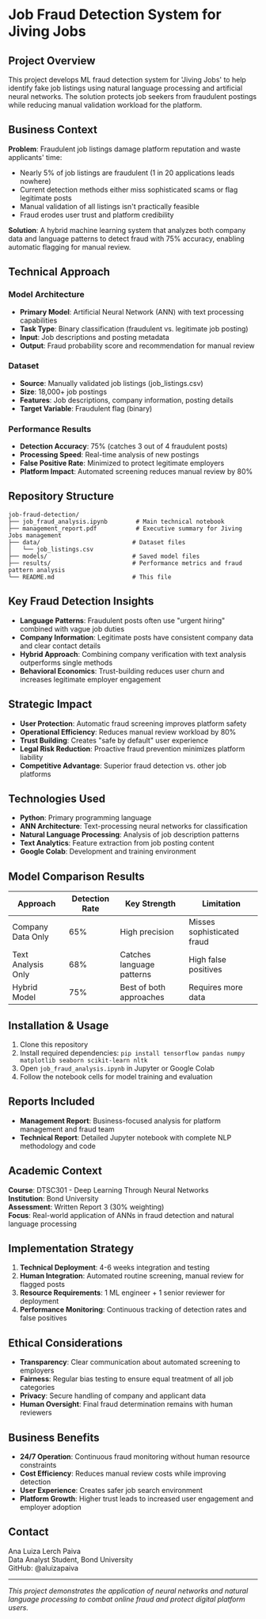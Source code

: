 # Job Fraud Detection System for Jiving Jobs

## Project Overview
This project develops ML fraud detection system for 'Jiving Jobs' to help identify fake job listings using natural language processing and artificial neural networks. The solution protects job seekers from fraudulent postings while reducing manual validation workload for the platform.

## Business Context
**Problem**: Fraudulent job listings damage platform reputation and waste applicants' time:
- Nearly 5% of job listings are fraudulent (1 in 20 applications leads nowhere)
- Current detection methods either miss sophisticated scams or flag legitimate posts
- Manual validation of all listings isn't practically feasible
- Fraud erodes user trust and platform credibility

**Solution**: A hybrid machine learning system that analyzes both company data and language patterns to detect fraud with 75% accuracy, enabling automatic flagging for manual review.

## Technical Approach

### Model Architecture
- **Primary Model**: Artificial Neural Network (ANN) with text processing capabilities
- **Task Type**: Binary classification (fraudulent vs. legitimate job posting)
- **Input**: Job descriptions and posting metadata
- **Output**: Fraud probability score and recommendation for manual review

### Dataset
- **Source**: Manually validated job listings (job_listings.csv)
- **Size**: 18,000+ job postings
- **Features**: Job descriptions, company information, posting details
- **Target Variable**: Fraudulent flag (binary)

### Performance Results
- **Detection Accuracy**: 75% (catches 3 out of 4 fraudulent posts)
- **Processing Speed**: Real-time analysis of new postings
- **False Positive Rate**: Minimized to protect legitimate employers
- **Platform Impact**: Automated screening reduces manual review by 80%

## Repository Structure
```
job-fraud-detection/
├── job_fraud_analysis.ipynb        # Main technical notebook
├── management_report.pdf           # Executive summary for Jiving Jobs management
├── data/                          # Dataset files
│   └── job_listings.csv
├── models/                        # Saved model files
├── results/                       # Performance metrics and fraud pattern analysis
└── README.md                      # This file
```

## Key Fraud Detection Insights
- **Language Patterns**: Fraudulent posts often use "urgent hiring" combined with vague job duties
- **Company Information**: Legitimate posts have consistent company data and clear contact details
- **Hybrid Approach**: Combining company verification with text analysis outperforms single methods
- **Behavioral Economics**: Trust-building reduces user churn and increases legitimate employer engagement

## Strategic Impact
- **User Protection**: Automatic fraud screening improves platform safety
- **Operational Efficiency**: Reduces manual review workload by 80%
- **Trust Building**: Creates "safe by default" user experience
- **Legal Risk Reduction**: Proactive fraud prevention minimizes platform liability
- **Competitive Advantage**: Superior fraud detection vs. other job platforms

## Technologies Used
- **Python**: Primary programming language
- **ANN Architecture**: Text-processing neural networks for classification
- **Natural Language Processing**: Analysis of job description patterns
- **Text Analytics**: Feature extraction from job posting content
- **Google Colab**: Development and training environment

## Model Comparison Results
| Approach | Detection Rate | Key Strength | Limitation |
|----------|---------------|--------------|------------|
| Company Data Only | 65% | High precision | Misses sophisticated fraud |
| Text Analysis Only | 68% | Catches language patterns | High false positives |
| Hybrid Model | 75% | Best of both approaches | Requires more data |

## Installation & Usage
1. Clone this repository
2. Install required dependencies: `pip install tensorflow pandas numpy matplotlib seaborn scikit-learn nltk`
3. Open `job_fraud_analysis.ipynb` in Jupyter or Google Colab
4. Follow the notebook cells for model training and evaluation

## Reports Included
- **Management Report**: Business-focused analysis for platform management and fraud team
- **Technical Report**: Detailed Jupyter notebook with complete NLP methodology and code

## Academic Context
**Course**: DTSC301 - Deep Learning Through Neural Networks  
**Institution**: Bond University  
**Assessment**: Written Report 3 (30% weighting)  
**Focus**: Real-world application of ANNs in fraud detection and natural language processing

## Implementation Strategy
1. **Technical Deployment**: 4-6 weeks integration and testing
2. **Human Integration**: Automated routine screening, manual review for flagged posts
3. **Resource Requirements**: 1 ML engineer + 1 senior reviewer for deployment
4. **Performance Monitoring**: Continuous tracking of detection rates and false positives

## Ethical Considerations
- **Transparency**: Clear communication about automated screening to employers
- **Fairness**: Regular bias testing to ensure equal treatment of all job categories
- **Privacy**: Secure handling of company and applicant data
- **Human Oversight**: Final fraud determination remains with human reviewers

## Business Benefits
- **24/7 Operation**: Continuous fraud monitoring without human resource constraints
- **Cost Efficiency**: Reduces manual review costs while improving detection
- **User Experience**: Creates safer job search environment
- **Platform Growth**: Higher trust leads to increased user engagement and employer adoption

## Contact
Ana Luiza Lerch Paiva  
Data Analyst Student, Bond University  
GitHub: @aluizapaiva

---
*This project demonstrates the application of neural networks and natural language processing to combat online fraud and protect digital platform users.*
